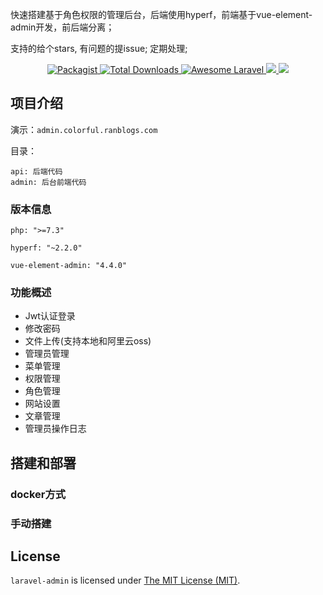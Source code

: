 
快速搭建基于角色权限的管理后台，后端使用hyperf，前端基于vue-element-admin开发，前后端分离；

支持的给个stars, 有问题的提issue; 定期处理;

<p align="center">
    <a href="https://packagist.org/packages/encore/laravel-admin">
        <img src="https://img.shields.io/packagist/l/encore/laravel-admin.svg?maxAge=2592000&&style=flat-square" alt="Packagist">
    </a>
    <a href="https://packagist.org/packages/encore/laravel-admin">
        <img src="https://img.shields.io/packagist/dt/encore/laravel-admin.svg?style=flat-square" alt="Total Downloads">
    </a>
    <a href="https://github.com/z-song/laravel-admin">
        <img src="https://img.shields.io/badge/Awesome-Laravel-brightgreen.svg?style=flat-square" alt="Awesome Laravel">
    </a>
    <a href="#backers" alt="sponsors on Open Collective">
        <img src="https://opencollective.com/laravel-admin/backers/badge.svg?style=flat-square" />
    </a> 
    <a href="https://www.paypal.me/zousong" alt="Paypal donate">
        <img src="https://img.shields.io/badge/Donate-Paypal-green.svg?style=flat-square" />
    </a> 
</div>



## 项目介绍

演示：`admin.colorful.ranblogs.com`

目录：
```
api: 后端代码
admin: 后台前端代码
```

### 版本信息
```
php: ">=7.3"

hyperf: "~2.2.0"

vue-element-admin: "4.4.0"
```

### 功能概述

- Jwt认证登录
- 修改密码
- 文件上传(支持本地和阿里云oss)
- 管理员管理
- 菜单管理
- 权限管理
- 角色管理
- 网站设置
- 文章管理
- 管理员操作日志

## 搭建和部署

### docker方式

### 手动搭建


License
------------
`laravel-admin` is licensed under [The MIT License (MIT)](LICENSE).